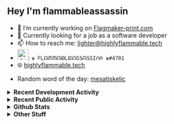 ## Hey I'm flammableassassin

- 🔭 I’m currently working on [Flagmaker-print.com](https://flagmaker-print.com)
- 🌱  Currently looking for a job as a software developer
- 📫 How to reach me: [lighter@highlyflammable.tech](mailto:lighter@highlyflammable.tech?subject=Hello)
- <img src="https://discord.com/assets/2c21aeda16de354ba5334551a883b481.png" alt="drawing" width="25"/>: `♛ ᖴᒪᗩᙏᙏᗩᙖᒪᙓᗩSSᗩSSIᑎ® ♛#4701`
- 🌐 [highlyflammable.tech](https://highlyflammable.tech)

<!--START_SECTION:randomWord-->
- Random word of the day: [mesatiskelic](https://www.wordnik.com/words/mesatiskelic)
<!--END_SECTION:randomWord-->

<details>
  <summary><b>Recent Development Activity</b></summary>
  Doesn't record in dev containers
    <br> 
  
  <!--START_SECTION:waka-->

```text
HTML         10 mins         ████████████████████████░   96.61 %
JavaScript   0 secs          █░░░░░░░░░░░░░░░░░░░░░░░░   03.39 %
```

<!--END_SECTION:waka-->

</details>

<details>
  <summary><b>Recent Public Activity</b></summary>
    <br>

  <!--START_SECTION:activity-->
1. ❗️ Closed issue [#23](https://github.com/flamableassassin/status/issues/23) in [flamableassassin/status](https://github.com/flamableassassin/status)
2. 🗣 Commented on [#23](https://github.com/flamableassassin/status/issues/23) in [flamableassassin/status](https://github.com/flamableassassin/status)
3. ❗️ Closed issue [#22](https://github.com/flamableassassin/status/issues/22) in [flamableassassin/status](https://github.com/flamableassassin/status)
4. 🗣 Commented on [#22](https://github.com/flamableassassin/status/issues/22) in [flamableassassin/status](https://github.com/flamableassassin/status)
5. ❗️ Opened issue [#23](https://github.com/flamableassassin/status/issues/23) in [flamableassassin/status](https://github.com/flamableassassin/status)
  <!--END_SECTION:activity-->

</details>

<details>
  <summary><b>Github Stats</b></summary>
    <br>
    <p align="center">
      <img width="48%" src="https://github-readme-stats.vercel.app/api?username=flamableassassin&count_private=true&show_icons=true&theme=radical"/>
      <img width="48%" src="https://github-readme-streak-stats.herokuapp.com?user=flamableassassin&theme=neon-dark"/>
    </p>
  
</details>

<details>
  <summary><b>Other Stuff</b></summary>
  <br>
<a href="https://www.abuseipdb.com/user/67633" title="AbuseIPDB" alt="AbuseIPDB Contributor Badge">
	<img src="https://www.abuseipdb.com/contributor/67633.svg" style="width: 180px;">
</a>
  
</details>
